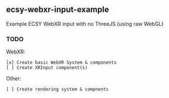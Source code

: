 ecsy-webxr-input-example
------------------------

Example ECSY WebXR input with no ThreeJS (using raw WebGL)

### TODO

WebXR:

    [x] Create basic WebXR System & components
    [ ] Create XRInput component(s)

Other:

    [ ] Create rendering system & compnents
